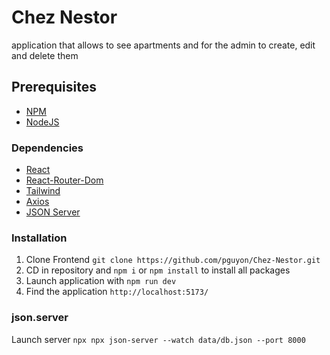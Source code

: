 # Chez Nestor
application that allows to see apartments and for the admin to create, edit and delete them
## Prerequisites

- [NPM](https://www.npmjs.com/)
- [NodeJS](https://nodejs.org/en/)

### Dependencies
- [React](https://fr.reactjs.org/)
- [React-Router-Dom](https://v5.reactrouter.com/web/guides/quick-start)
- [Tailwind](https://tailwindcss.com/)
- [Axios](https://axios-http.com/)
- [JSON Server](https://www.npmjs.com/package/json-server)


### Installation
1. Clone Frontend `git clone https://github.com/pguyon/Chez-Nestor.git`
2. CD in repository and `npm i` or `npm install` to install all packages
3. Launch application with `npm run dev`
4. Find the application `http://localhost:5173/`

### json.server
Launch server `npx npx json-server --watch data/db.json --port 8000`
